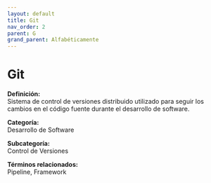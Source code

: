 ```yaml
---
layout: default
title: Git
nav_order: 2
parent: G
grand_parent: Alfabéticamente
---
```


# Git

**Definición:**  
Sistema de control de versiones distribuido utilizado para seguir los cambios en el código fuente durante el desarrollo de software.

**Categoría:**  
Desarrollo de Software  

**Subcategoría:**  
Control de Versiones

**Términos relacionados:**  
Pipeline, Framework
